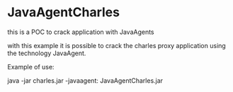 # JavaAgentCharles
this is a POC to crack application with JavaAgents

with this example it is possible to crack the charles proxy application using the technology JavaAgent.

Example of use:

java -jar charles.jar -javaagent: JavaAgentCharles.jar
